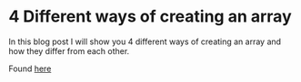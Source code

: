 # 4 Different ways of creating an array

In this blog post I will show you 4 different ways of creating an array and how they differ from each other.

Found [here](https://steven-giesel.com/blogPost/72f3bada-f6c6-4c06-b6ee-e9ac48cd1c94)